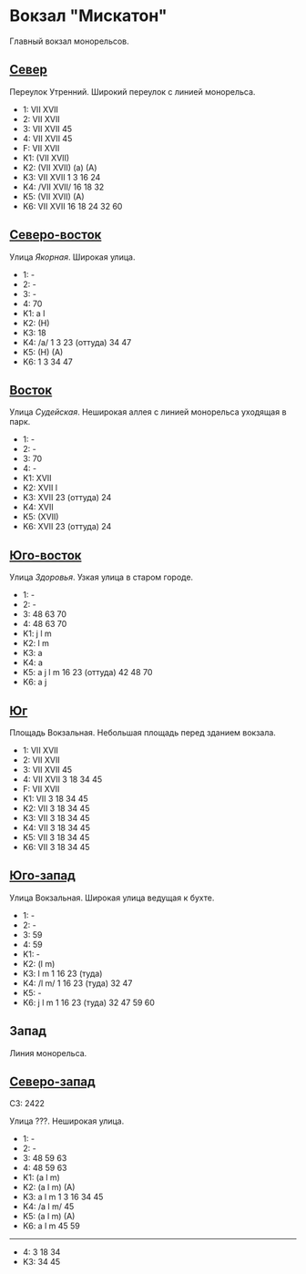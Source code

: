# Вокзал "Мискатон"

Главный вокзал монорельсов.

## [Север](./500120.md)

Переулок Утренний.
Широкий переулок с линией монорельса.

* 1:    VII XVII
* 2:    VII XVII
* 3:    VII XVII    45
* 4:    VII XVII    45
* F:    VII XVII
* K1:   (VII XVII)
* K2:   (VII XVII)
        (a)
        (A)
* K3:   VII XVII
        1   3   16  24
* K4:   /VII XVII/
        16  18  32
* K5:   (VII XVII)
        (A)
* K6:   VII XVII
        16  18  24  32  60

## [Северо-восток](./505122.md)

Улица *Якорная*.
Широкая улица.

* 1:    -
* 2:    -
* 3:    -
* 4:    70
* K1:   a l
* K2:   (H)
* K3:   18
* K4:   /a/
        1   3   23 (оттуда) 34  47
* K5:   (H) (A)
* K6:   1   3   34  47

## [Восток](./520130.md)

Улица *Судейская*.
Неширокая аллея с линией монорельса уходящая в парк.

* 1:    -
* 2:    -
* 3:    70
* 4:    -
* K1:   XVII
* K2:   XVII
        l
* K3:   XVII
        23 (оттуда) 24
* K4:   XVII
* K5:   (XVII)
* K6:   XVII
        23 (оттуда) 24

## [Юго-восток](./505135.md)

Улица *Здоровья*.
Узкая улица в старом городе.

* 1:    -
* 2:    -
* 3:    48  63  70
* 4:    48  63  70
* K1:   j   l   m
* K2:   l   m
* K3:   a
* K4:   a
* K5:   a   j   l   m
        16  23 (оттуда) 42  48  70
* K6:   a   j

## [Юг](./500130.md)

Площадь Вокзальная.
Небольшая площадь перед зданием вокзала.

* 1:    VII XVII
* 2:    VII XVII
* 3:    VII XVII    45
* 4:    VII XVII    3   18  34  45
* F:    VII XVII
* K1:   VII
        3   18  34  45
* K2:   VII
        3   18  34  45
* K3:   VII
        3   18  34  45
* K4:   VII
        3   18  34  45
* K5:   VII
        3   18  34  45
* K6:   VII
        3   18  34  45

## [Юго-запад](./490130.md)

Улица Вокзальная.
Широкая улица ведущая к бухте.

* 1:    -
* 2:    -
* 3:    59
* 4:    59
* K1:   -
* K2:   (l   m)
* K3:   l   m
        1   16  23 (туда)
* K4:   /l   m/
        1   16  23 (туда)   32  47
* K5:   -
* K6:   j   l   m
        1   16  23 (туда)   32  47  59  60

## Запад

Линия монорельса.

## [Северо-запад]()

СЗ: 2422

Улица ???.
Неширокая улица.

* 1:    -
* 2:    -
* 3:    48  59  63
* 4:    48  59  63
* K1:   (a  l   m)
* K2:   (a  l   m)
        (A)
* K3:   a   l   m
        1   3   16  34  45
* K4:   /a  l   m/
        45
* K5:   (a  l   m)
        (A)
* K6:   a   l   m
        45  59

----

* 4:    3   18  34
* K3:   34  45
